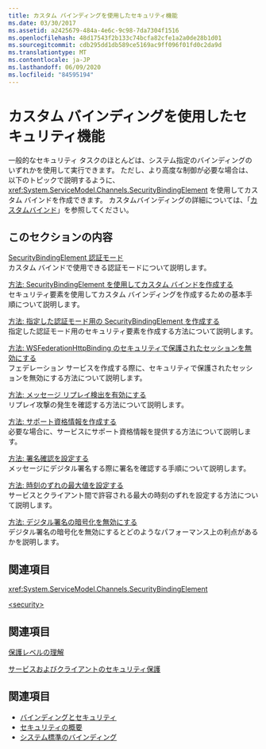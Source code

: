 ```yaml
---
title: カスタム バインディングを使用したセキュリティ機能
ms.date: 03/30/2017
ms.assetid: a2425679-484a-4e6c-9c98-7da7304f1516
ms.openlocfilehash: 48d17543f2b133c74bcfa82cfe1a2a0de28b1d01
ms.sourcegitcommit: cdb295dd1db589ce5169ac9ff096f01fd0c2da9d
ms.translationtype: MT
ms.contentlocale: ja-JP
ms.lasthandoff: 06/09/2020
ms.locfileid: "84595194"
---
```

# <a name="security-capabilities-with-custom-bindings"></a>カスタム バインディングを使用したセキュリティ機能
一般的なセキュリティ タスクのほとんどは、システム指定のバインディングのいずれかを使用して実行できます。 ただし、より高度な制御が必要な場合は、以下のトピックで説明するように、<xref:System.ServiceModel.Channels.SecurityBindingElement> を使用してカスタム バインドを作成できます。 カスタムバインディングの詳細については、「[カスタムバインド](../extending/custom-bindings.md)」を参照してください。  
  
## <a name="in-this-section"></a>このセクションの内容  
 [SecurityBindingElement 認証モード](securitybindingelement-authentication-modes.md)  
 カスタム バインドで使用できる認証モードについて説明します。  
  
 [方法: SecurityBindingElement を使用してカスタム バインドを作成する](how-to-create-a-custom-binding-using-the-securitybindingelement.md)  
 セキュリティ要素を使用してカスタム バインディングを作成するための基本手順について説明します。  
  
 [方法: 指定した認証モード用の SecurityBindingElement を作成する](how-to-create-a-securitybindingelement-for-a-specified-authentication-mode.md)  
 指定した認証モード用のセキュリティ要素を作成する方法について説明します。  
  
 [方法: WSFederationHttpBinding のセキュリティで保護されたセッションを無効にする](how-to-disable-secure-sessions-on-a-wsfederationhttpbinding.md)  
 フェデレーション サービスを作成する際に、セキュリティで保護されたセッションを無効にする方法について説明します。  
  
 [方法: メッセージ リプレイ検出を有効にする](how-to-enable-message-replay-detection.md)  
 リプレイ攻撃の発生を確認する方法について説明します。  
  
 [方法: サポート資格情報を作成する](how-to-create-a-supporting-credential.md)  
 必要な場合に、サービスにサポート資格情報を提供する方法について説明します。  
  
 [方法: 署名確認を設定する](how-to-set-up-a-signature-confirmation.md)  
 メッセージにデジタル署名する際に署名を確認する手順について説明します。  
  
 [方法: 時刻のずれの最大値を設定する](how-to-set-a-max-clock-skew.md)  
 サービスとクライアント間で許容される最大の時刻のずれを設定する方法について説明します。  
  
 [方法: デジタル署名の暗号化を無効にする](how-to-disable-encryption-of-digital-signatures.md)  
 デジタル署名の暗号化を無効にするとどのようなパフォーマンス上の利点があるかを説明します。  
  
## <a name="reference"></a>関連項目  
 <xref:System.ServiceModel.Channels.SecurityBindingElement>  
  
 [\<security>](../../configure-apps/file-schema/wcf/security-of-custombinding.md)  
  
## <a name="related-sections"></a>関連項目  
 [保護レベルの理解](../understanding-protection-level.md)  
  
 [サービスおよびクライアントのセキュリティ保護](securing-services-and-clients.md)  
  
## <a name="see-also"></a>関連項目

- [バインディングとセキュリティ](bindings-and-security.md)
- [セキュリティの概要](security-overview.md)
- [システム標準のバインディング](../system-provided-bindings.md)
